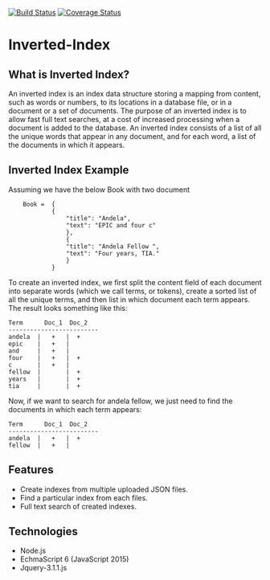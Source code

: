 [![Build Status](https://travis-ci.org/andela-oaladeusi/inverted-index.svg?branch=master)](https://travis-ci.org/andela-oaladeusi/inverted-index)
[![Coverage Status](https://coveralls.io/repos/github/andela-oaladeusi/inverted-index/badge.svg?branch=development)](https://coveralls.io/github/andela-oaladeusi/inverted-index?branch=development)
# Inverted-Index

## What is Inverted Index?

An inverted index is an index data structure storing a mapping from content, 
such as words or numbers, to its locations in a database file, or in a 
document or a set of documents.
The purpose of an inverted index is to allow fast full text searches, at a 
cost of increased processing when a document is added to the database. 
An inverted index consists of a list of all the unique words that appear in 
any document, and for each word, a list of the documents in which it appears.

## Inverted Index Example
Assuming we have the below Book with two document

        Book =  {
                {
                    "title": "Andela",
                    "text": "EPIC and four c"
                    },
                    {
                    "title": "Andela Fellow ",
                    "text": "Four years, TIA."
                    }
                }

To create an inverted index, we first split the content field of each document
into separate words (which we call terms, or tokens), create a sorted list of
all the unique terms, and then list in which document each term appears. 
The result looks something like this:

    Term      Doc_1  Doc_2
    -------------------------
    andela  |   +   |  +
    epic    |   +   |
    and     |   +   |  
    four    |   +   |  +
    c       |   +   |  
    fellow  |       |  +
    years   |       |  +
    tia     |       |  +

Now, if we want to search for andela fellow, we just need to find the documents
in which each term appears:

    Term      Doc_1  Doc_2
    -------------------------
    andela  |   +   |  +
    fellow  |   +   |


## Features
  - Create indexes from multiple uploaded JSON files.
  - Find a particular index from each files.
  - Full text search of created indexes.

## Technologies
  - Node.js
  - EchmaScript 6 (JavaScript 2015)
  - Jquery-3.1.1.js